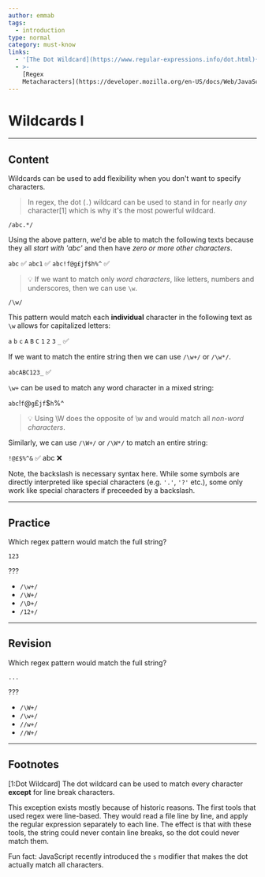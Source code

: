 ```yaml
---
author: emmab
tags:
  - introduction
type: normal
category: must-know
links:
  - '[The Dot Wildcard](https://www.regular-expressions.info/dot.html){website}'
  - >-
    [Regex
    Metacharacters](https://developer.mozilla.org/en-US/docs/Web/JavaScript/Guide/Regular_Expressions/Character_Classes){website}
---
```


# Wildcards I


---

## Content

Wildcards can be used to add flexibility when you don't want to specify characters. 

> In regex, the dot (`.`) wildcard can be used to stand in for nearly *any* character[1] which is why it's the most powerful wildcard.

```plain-text
/abc.*/
```

Using the above pattern, we'd be able to match the following texts because they all *start with 'abc'* and then have *zero or more other characters*.

`abc` ✅
`abc1` ✅
`abc!f@g£jf$h%^` ✅

> 💡 If we want to match only *word characters*, like letters, numbers and underscores, then we can use `\w`.

```plain-text
/\w/
```

This pattern would match each **individual** character in the following text as `\w` allows for capitalized letters:

`a` `b` `c` `A` `B` `C` `1` `2` `3` `_` ✅

If we want to match the entire string then we can use `/\w+/` or `/\w*/`.

`abcABC123_` ✅

`\w+` can be used to match any word character in a mixed string:

`abc`!`f`@`g`£`jf`$`h`%^

> 💡 Using \W does the opposite of \w and would match all *non-word characters*.

Similarly, we can use `/\W+/` or `/\W*/` to match an entire string:

`!@£$%^&` ✅
abc ❌

Note, the backslash is necessary syntax here. While some symbols are directly interpreted like special characters (e.g. `'.'`, `'?'` etc.), some only work like special characters if preceeded by a backslash. 


---

## Practice

Which regex pattern would match the full string?

`123`

???

- `/\w+/`
- `/\W+/`
- `/\D+/`
- `/12+/`


---

## Revision

Which regex pattern would match the full string?

`...`

???

- `/\W+/`
- `/\w+/`
- `//w+/`
- `//W+/`


---

## Footnotes

[1:Dot Wildcard]
The dot wildcard can be used to match every character **except** for line break characters.

This exception exists mostly because of historic reasons. The first tools that used regex were line-based. They would read a file line by line, and apply the regular expression separately to each line. The effect is that with these tools, the string could never contain line breaks, so the dot could never match them.

Fun fact: JavaScript recently introduced the `s` modifier that makes the dot actually match all characters.
 
